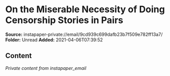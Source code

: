 # On the Miserable Necessity of Doing Censorship Stories in Pairs

**Source:** instapaper-private://email/9cd939c699dafb23b7f509e782ff13a7/
**Folder:** Unread
**Added:** 2021-04-06T07:39:52




## Content
*Private content from instapaper_email*
